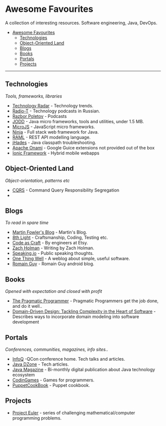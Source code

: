 # Awesome Favourites

A collection of interesting resources. Software engineering, Java, DevOps. 

* [Awesome Favourites](#awesome-favourites)
  * [Technologies](#technologies)
  * [Object-Oriented Land](#object-oriented-land)
  * [Blogs](#blogs)
  * [Books](#books)
  * [Portals](#portals)
  * [Projects](#projects)

----

## Technologies
*Tools, frameworks, libraries*

* [Technology Radar](http://www.thoughtworks.com/radar/) - Technology trends.
* [Radio-T](http://www.radio-t.com/) - Technology podcasts in Russian.
* [Razbor Poletov](http://razbor-poletov.com/) - Podcasts
* [JODD](http://jodd.org/) - Java micro frameworks, tools and utilities, under 1.5 MB.
* [MicroJS](http://microjs.com/) - JavaScript micro frameworks.
* [Ninja](http://www.ninjaframework.org/) - Full stack web framework for Java.
* [RAML](http://raml.org/) - REST API modelling language.
* [jHades](http://jhades.org/) - Java classpath troubleshooting.
* [Apache Onami](http://onami.apache.org/) - Google Guice extensions not provided out of the box
* [Ionic Framework](http://ionicframework.com/) - Hybrid mobile webapps


## Object-Oriented Land
*Object-orientation, patterns etc*

* [CQRS](http://www.cqrsinfo.com/) - Command Query Responsibility Segregation
* 

## Blogs
*To read in spare time*

* [Martin Fowler's Blog](http://martinfowler.com/) - Martin's Blog.
* [8th Light](http://blog.8thlight.com/) - Craftsmanship, Coding, Testing etc.
* [Code as Craft](http://codeascraft.com/) - By engineers at Etsy.
* [Zach Holman](http://zachholman.com/) - Writing by Zach Holman.
* [Speaking.io](http://speaking.io/) - Public speaking thoughts.
* [One Thing Well](http://onethingwell.org/) - A weblog about simple, useful software.
* [Romain Guy](http://www.curious-creature.org/category/android/) - Romain Guy android blog. 

## Books
*Opened with expectation and closed with profit*

* [The Pragmatic Programmer](https://pragprog.com/the-pragmatic-programmer) - Pragmatic Programmers get the job done, and do it well..
* [Domain-Driven Design: Tackling Complexity in the Heart of Software](http://www.amazon.com/Domain-Driven-Design-Tackling-Complexity-Software/dp/0321125215) - Describes ways to incorporate domain modeling into software development

## Portals
*Conferences, communities, magazines, info sites..*

* [InfoQ](http://www.infoq.com) -QCon conference home. Tech talks and articles.
* [Java DZone](http://java.dzone.com/) - Tech articles.
* [Java Magazine](http://www.oraclejavamagazine-digital.com) - Bi-monthly digital publication about Java technology ecosystem
* [CodinGames](http://www.codingame.com) - Games for programmers. 
* [PuppetCookBook](http://www.puppetcookbook.com/) - Puppet cookbook.


## Projects

* [Project Euler](https://projecteuler.net/) - series of challenging mathematical/computer programming problems.
